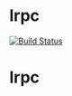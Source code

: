 # lrpc

[![Build Status](https://travis-ci.org/eiselekd/lrpc.svg?branch=master)](https://travis-ci.org/eiselekd/lrpc)
# lrpc
